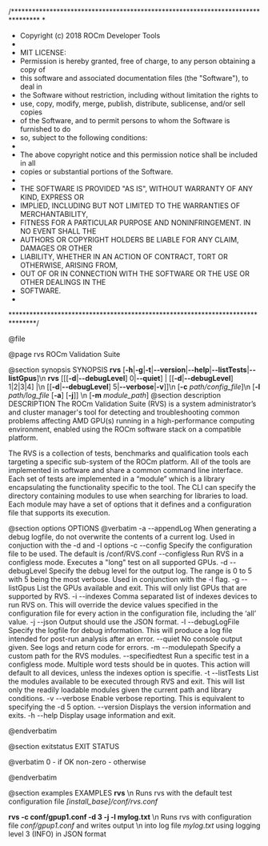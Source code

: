 /********************************************************************************
 *
 * Copyright (c) 2018 ROCm Developer Tools
 *
 * MIT LICENSE:
 * Permission is hereby granted, free of charge, to any person obtaining a copy of
 * this software and associated documentation files (the "Software"), to deal in
 * the Software without restriction, including without limitation the rights to
 * use, copy, modify, merge, publish, distribute, sublicense, and/or sell copies
 * of the Software, and to permit persons to whom the Software is furnished to do
 * so, subject to the following conditions:
 *
 * The above copyright notice and this permission notice shall be included in all
 * copies or substantial portions of the Software.
 *
 * THE SOFTWARE IS PROVIDED "AS IS", WITHOUT WARRANTY OF ANY KIND, EXPRESS OR
 * IMPLIED, INCLUDING BUT NOT LIMITED TO THE WARRANTIES OF MERCHANTABILITY,
 * FITNESS FOR A PARTICULAR PURPOSE AND NONINFRINGEMENT.  IN NO EVENT SHALL THE
 * AUTHORS OR COPYRIGHT HOLDERS BE LIABLE FOR ANY CLAIM, DAMAGES OR OTHER
 * LIABILITY, WHETHER IN AN ACTION OF CONTRACT, TORT OR OTHERWISE, ARISING FROM,
 * OUT OF OR IN CONNECTION WITH THE SOFTWARE OR THE USE OR OTHER DEALINGS IN THE
 * SOFTWARE.
 *
 *******************************************************************************/

@file

@page rvs
ROCm Validation Suite

@section synopsis SYNOPSIS
<b>rvs</b>  [<b>-h</b>|<b>-g</b>|<b>-t</b>|<b>--version</b>|<b>--help</b>|<b>--listTests</b>|<b>--listGpus</b>]\n
<b>rvs</b> [[[<b>-d</b>|<b>--debugLevel</b>] 0|<b>--quiet</b>] | [[<b>-d</b>|<b>--debugLevel</b>] 1|2|3|4] |\n [[<b>-d</b>|<b>--debugLevel</b>] 5|<b>--verbose</b>|<b>-v</b>]]\n
[<b>-c</b> <i>path/config_file</i>]\n
[<b>-l</b> <i>path/log_file</i> [<b>-a</b>] [<b>-j</b>]] \n
[<b>-m</b> <i>module_path</i>]
@section description DESCRIPTION
The ROCm Validation Suite (RVS) is a system administrator’s and cluster manager's tool for detecting and troubleshooting common problems affecting AMD GPU(s) running in a high-performance computing environment, enabled using the ROCm software stack on a compatible platform.

The RVS is a collection of tests, benchmarks and qualification tools each targeting a specific sub-system of the ROCm platform. All of the tools are implemented in software and share a common command line interface. Each set of tests are implemented in a “module” which is a library encapsulating the functionality specific to the tool. The CLI can specify the directory containing modules to use when searching for libraries to load. Each module may have a set of options that it defines and a configuration file that supports its execution.

@section options OPTIONS
@verbatim
-a --appendLog     When generating a debug logfile, do not overwrite the contents
                   of a current log. Used in conjuction with the -d and -l options
-c --config        Specify the configuration file to be used.
                   The default is <install base>/conf/RVS.conf
   --configless    Run RVS in a configless mode. Executes a \"long\" test on all
                   supported GPUs.
-d --debugLevel    Specify the debug level for the output log. The range is
                   0 to 5 with 5 being the most verbose.
                   Used in conjunction with the -l flag.
-g --listGpus      List the GPUs available and exit. This will only list GPUs
                   that are supported by RVS.
-i --indexes       Comma separated list of indexes devices to run RVS on. This will
                   override the device values specified in the configuration file for
                   every action in the configuration file, including the ‘all’ value.
-j --json          Output should use the JSON format.
-l --debugLogFile  Specify the logfile for debug information. This will produce a log
                   file intended for post-run analysis after an error.
   --quiet         No console output given. See logs and return code for errors.
-m --modulepath    Specify a custom path for the RVS modules.
   --specifiedtest Run a specific test in a configless mode. Multiple word tests
                   should be in quotes. This action will default to all devices,
                   unless the indexes option is specifie.
-t --listTests     List the modules available to be executed through RVS and exit.
                   This will list only the readily loadable modules
                   given the current path and library conditions.
-v --verbose       Enable verbose reporting. This is equivalent to
                   specifying the -d 5 option.
   --version       Displays the version information and exits.
-h --help          Display usage information and exit.

@endverbatim

@section exitstatus EXIT STATUS

@verbatim
0        - if OK
non-zero - otherwise

@endverbatim

@section examples EXAMPLES
<b>rvs</b> \n
Runs rvs with the default test configuration file <i>[install_base]/conf/rvs.conf</i>

<b>rvs -c conf/gpup1.conf -d 3 -j -l mylog.txt</b> \n
Runs rvs with configuration file <i>conf/gpup1.conf</i> and writes output \n
into log file <i>mylog.txt</i> using logging level 3 (INFO) in JSON format

